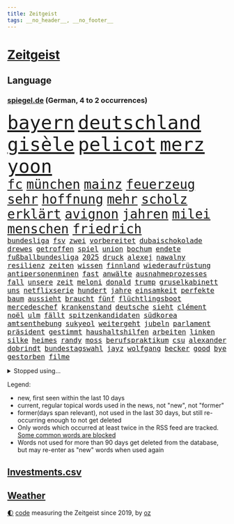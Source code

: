 ```yaml
---
title: Zeitgeist
tags: __no_header__, __no_footer__
---
```


# [Zeitgeist](https://oliz.io/zeitgeist/)

## Language

<h3><a href="https://www.spiegel.de" target="_blank">spiegel.de</a> (German, 4 to 2 occurrences)</h3>
<p style="font-family:monospace">
<span style="font-size:32pt"><a href="news_links.html#bayern" class="current">bayern</a></span>
<span style="font-size:32pt"><a href="news_links.html#deutschland" class="current">deutschland</a></span>
<span style="font-size:32pt"><a href="news_links.html#gisèle" class="current">gisèle</a></span>
<span style="font-size:32pt"><a href="news_links.html#pelicot" class="current">pelicot</a></span>
<span style="font-size:32pt"><a href="news_links.html#merz" class="current">merz</a></span>
<span style="font-size:32pt"><a href="news_links.html#yoon" class="current">yoon</a></span>
<br>
<span style="font-size:22pt"><a href="news_links.html#fc" class="current">fc</a></span>
<span style="font-size:22pt"><a href="news_links.html#münchen" class="current">münchen</a></span>
<span style="font-size:22pt"><a href="news_links.html#mainz" class="current">mainz</a></span>
<span style="font-size:22pt"><a href="news_links.html#feuerzeug" class="new">feuerzeug</a></span>
<span style="font-size:22pt"><a href="news_links.html#sehr" class="current">sehr</a></span>
<span style="font-size:22pt"><a href="news_links.html#hoffnung" class="current">hoffnung</a></span>
<span style="font-size:22pt"><a href="news_links.html#mehr" class="current">mehr</a></span>
<span style="font-size:22pt"><a href="news_links.html#scholz" class="current">scholz</a></span>
<span style="font-size:22pt"><a href="news_links.html#erklärt" class="current">erklärt</a></span>
<span style="font-size:22pt"><a href="news_links.html#avignon" class="current">avignon</a></span>
<span style="font-size:22pt"><a href="news_links.html#jahren" class="current">jahren</a></span>
<span style="font-size:22pt"><a href="news_links.html#milei" class="current">milei</a></span>
<span style="font-size:22pt"><a href="news_links.html#menschen" class="current">menschen</a></span>
<span style="font-size:22pt"><a href="news_links.html#friedrich" class="current">friedrich</a></span>
<br>
<span style="font-size:12pt"><a href="news_links.html#bundesliga" class="current">bundesliga</a></span>
<span style="font-size:12pt"><a href="news_links.html#fsv" class="current">fsv</a></span>
<span style="font-size:12pt"><a href="news_links.html#zwei" class="current">zwei</a></span>
<span style="font-size:12pt"><a href="news_links.html#vorbereitet" class="current">vorbereitet</a></span>
<span style="font-size:12pt"><a href="news_links.html#dubaischokolade" class="current">dubaischokolade</a></span>
<span style="font-size:12pt"><a href="news_links.html#drewes" class="new">drewes</a></span>
<span style="font-size:12pt"><a href="news_links.html#getroffen" class="current">getroffen</a></span>
<span style="font-size:12pt"><a href="news_links.html#spiel" class="current">spiel</a></span>
<span style="font-size:12pt"><a href="news_links.html#union" class="current">union</a></span>
<span style="font-size:12pt"><a href="news_links.html#bochum" class="current">bochum</a></span>
<span style="font-size:12pt"><a href="news_links.html#endete" class="current">endete</a></span>
<span style="font-size:12pt"><a href="news_links.html#fußballbundesliga" class="current">fußballbundesliga</a></span>
<span style="font-size:12pt"><a href="news_links.html#2025" class="current">2025</a></span>
<span style="font-size:12pt"><a href="news_links.html#druck" class="current">druck</a></span>
<span style="font-size:12pt"><a href="news_links.html#alexej" class="current">alexej</a></span>
<span style="font-size:12pt"><a href="news_links.html#nawalny" class="current">nawalny</a></span>
<span style="font-size:12pt"><a href="news_links.html#resilienz" class="current">resilienz</a></span>
<span style="font-size:12pt"><a href="news_links.html#zeiten" class="current">zeiten</a></span>
<span style="font-size:12pt"><a href="news_links.html#wissen" class="current">wissen</a></span>
<span style="font-size:12pt"><a href="news_links.html#finnland" class="current">finnland</a></span>
<span style="font-size:12pt"><a href="news_links.html#wiederaufrüstung" class="new">wiederaufrüstung</a></span>
<span style="font-size:12pt"><a href="news_links.html#antipersonenminen" class="new">antipersonenminen</a></span>
<span style="font-size:12pt"><a href="news_links.html#fast" class="current">fast</a></span>
<span style="font-size:12pt"><a href="news_links.html#anwälte" class="current">anwälte</a></span>
<span style="font-size:12pt"><a href="news_links.html#ausnahmeprozesses" class="new">ausnahmeprozesses</a></span>
<span style="font-size:12pt"><a href="news_links.html#fall" class="current">fall</a></span>
<span style="font-size:12pt"><a href="news_links.html#unsere" class="current">unsere</a></span>
<span style="font-size:12pt"><a href="news_links.html#zeit" class="current">zeit</a></span>
<span style="font-size:12pt"><a href="news_links.html#meloni" class="current">meloni</a></span>
<span style="font-size:12pt"><a href="news_links.html#donald" class="current">donald</a></span>
<span style="font-size:12pt"><a href="news_links.html#trump" class="current">trump</a></span>
<span style="font-size:12pt"><a href="news_links.html#gruselkabinett" class="current">gruselkabinett</a></span>
<span style="font-size:12pt"><a href="news_links.html#uns" class="current">uns</a></span>
<span style="font-size:12pt"><a href="news_links.html#netflixserie" class="current">netflixserie</a></span>
<span style="font-size:12pt"><a href="news_links.html#hundert" class="current">hundert</a></span>
<span style="font-size:12pt"><a href="news_links.html#jahre" class="current">jahre</a></span>
<span style="font-size:12pt"><a href="news_links.html#einsamkeit" class="current">einsamkeit</a></span>
<span style="font-size:12pt"><a href="news_links.html#perfekte" class="current">perfekte</a></span>
<span style="font-size:12pt"><a href="news_links.html#baum" class="current">baum</a></span>
<span style="font-size:12pt"><a href="news_links.html#aussieht" class="current">aussieht</a></span>
<span style="font-size:12pt"><a href="news_links.html#braucht" class="current">braucht</a></span>
<span style="font-size:12pt"><a href="news_links.html#fünf" class="current">fünf</a></span>
<span style="font-size:12pt"><a href="news_links.html#flüchtlingsboot" class="current">flüchtlingsboot</a></span>
<span style="font-size:12pt"><a href="news_links.html#mercedeschef" class="new">mercedeschef</a></span>
<span style="font-size:12pt"><a href="news_links.html#krankenstand" class="current">krankenstand</a></span>
<span style="font-size:12pt"><a href="news_links.html#deutsche" class="current">deutsche</a></span>
<span style="font-size:12pt"><a href="news_links.html#sieht" class="current">sieht</a></span>
<span style="font-size:12pt"><a href="news_links.html#clément" class="new">clément</a></span>
<span style="font-size:12pt"><a href="news_links.html#noël" class="new">noël</a></span>
<span style="font-size:12pt"><a href="news_links.html#ulm" class="current">ulm</a></span>
<span style="font-size:12pt"><a href="news_links.html#fällt" class="current">fällt</a></span>
<span style="font-size:12pt"><a href="news_links.html#spitzenkandidaten" class="current">spitzenkandidaten</a></span>
<span style="font-size:12pt"><a href="news_links.html#südkorea" class="current">südkorea</a></span>
<span style="font-size:12pt"><a href="news_links.html#amtsenthebung" class="new">amtsenthebung</a></span>
<span style="font-size:12pt"><a href="news_links.html#sukyeol" class="current">sukyeol</a></span>
<span style="font-size:12pt"><a href="news_links.html#weitergeht" class="current">weitergeht</a></span>
<span style="font-size:12pt"><a href="news_links.html#jubeln" class="current">jubeln</a></span>
<span style="font-size:12pt"><a href="news_links.html#parlament" class="current">parlament</a></span>
<span style="font-size:12pt"><a href="news_links.html#präsident" class="current">präsident</a></span>
<span style="font-size:12pt"><a href="news_links.html#gestimmt" class="current">gestimmt</a></span>
<span style="font-size:12pt"><a href="news_links.html#haushaltshilfen" class="new">haushaltshilfen</a></span>
<span style="font-size:12pt"><a href="news_links.html#arbeiten" class="current">arbeiten</a></span>
<span style="font-size:12pt"><a href="news_links.html#linken" class="current">linken</a></span>
<span style="font-size:12pt"><a href="news_links.html#silke" class="current">silke</a></span>
<span style="font-size:12pt"><a href="news_links.html#heimes" class="new">heimes</a></span>
<span style="font-size:12pt"><a href="news_links.html#randy" class="new">randy</a></span>
<span style="font-size:12pt"><a href="news_links.html#moss" class="new">moss</a></span>
<span style="font-size:12pt"><a href="news_links.html#berufspraktikum" class="new">berufspraktikum</a></span>
<span style="font-size:12pt"><a href="news_links.html#csu" class="current">csu</a></span>
<span style="font-size:12pt"><a href="news_links.html#alexander" class="current">alexander</a></span>
<span style="font-size:12pt"><a href="news_links.html#dobrindt" class="current">dobrindt</a></span>
<span style="font-size:12pt"><a href="news_links.html#bundestagswahl" class="current">bundestagswahl</a></span>
<span style="font-size:12pt"><a href="news_links.html#jayz" class="current">jayz</a></span>
<span style="font-size:12pt"><a href="news_links.html#wolfgang" class="current">wolfgang</a></span>
<span style="font-size:12pt"><a href="news_links.html#becker" class="current">becker</a></span>
<span style="font-size:12pt"><a href="news_links.html#good" class="new">good</a></span>
<span style="font-size:12pt"><a href="news_links.html#bye" class="new">bye</a></span>
<span style="font-size:12pt"><a href="news_links.html#gestorben" class="current">gestorben</a></span>
<span style="font-size:12pt"><a href="news_links.html#filme" class="current">filme</a></span>
</p>
<details>
<summary>Stopped using...</summary>
<p class="former" style="font-size:12pt">
humanitäre(1514) liverpool(1514) ruhe(1514) wechselt(1514) dienst(1513) genannt(1513) konzerne(1513) private(1513) unabhängige(1513) angebliche(1512) flughafen(1512) identifiziert(1512) nazis(1512) amsterdam(1511) erteilt(1511) falsche(1511) freiheitsstrafe(1511) ifoinstitut(1511) österreichs(1511) alpen(1510) angeklagter(1510) atmosphäre(1510) endet(1510) geholt(1510) deutlichen(1509) doppelt(1509) entdeckte(1509) golf(1509) verbieten(1509) verhalten(1509) enorm(1508) gehalten(1508) moderne(1508) schiedsrichter(1508) vermutlich(1508) aktuell(1507) arsenal(1507) hass(1507) hintergründe(1507) polizist(1507) wales(1507) überlebte(1507) beamten(1506) gefährlichen(1506) interesse(1506) rassistische(1506) sinnvoll(1506) tötete(1506) wechseln(1506) botschaften(1505) himmel(1505) krankenhäuser(1505) mannschaft(1505) sicherheitsbehörden(1505) starten(1505) verlegt(1505) ausgeschlossen(1504) infektion(1504) landkreis(1504) 2018(1503) betrieb(1503) durchsetzen(1503) innenministerium(1503) tödlicher(1503) ermöglichen(1502) infrage(1502) trainiert(1502) hotels(1501) pressestimmen(1501) erkenntnisse(1500) veranstaltung(1500) erneuten(1499) lebte(1499) löste(1499) torhüter(1499) gefragt(1498) käufer(1498) möglichst(1498) schottland(1498) überraschung(1498) august(1497) besuchen(1497) eigener(1497) mehrfach(1497) nutzte(1497) party(1497) rassistischen(1497) üben(1497) antisemitismus(1496) deals(1496) e(1496) roman(1496) gesetze(1495) mitteln(1495) begriff(1494) demokratische(1494) töten(1494) küstenwache(1493) verbände(1493) verzichten(1491) ökonomen(1491) mecklenburgvorpommern(1490) katholische(1489) entschuldigung(1485) wendet(1483) automatisch(1482) großem(1481) prognose(1478) fehlende(1477) hilfen(1477) rettung(1476) vfb(1476) dauert(1473) retter(1473) schock(1469) gebieten(1456) blinken(1451) drohne(1450) rache(1449) einfache(1439) milliardär(1395) belästigung(1381) rückgang(1366) strecken(1349) orte(1347) verlag(1320) 38(1275) lehren(1272) anführer(1253) umkämpften(1201) erhofft(1187) börsen(1181) entlasten(1163) vorfeld(1154) regierungschefin(1139) hendrik(1136) sank(1087) entsteht(1086) einziger(1083) verabschieden(1083) bat(1066) gefechte(1062) waffenlieferungen(1056) zusammenhalt(1055) positiven(1023) flughäfen(1021) samt(1006) gelöst(1002) spiegeltitelstory(1001) terror(1000) töchter(982) links(979) lindners(974) ausstieg(960) handys(957) hammer(946) schlamm(941) dahin(940) israelis(925) sinne(921) dänischen(915) japanische(915) budapest(914) stockholm(904) schwächen(903) risiken(892) misshandelt(891) 86(890) finde(890) erlegen(874) folgten(870) rettungsaktion(870) usrepublikaner(870) schwächelt(868) antony(858) ähnlichen(857) drohnenangriff(853) angespannt(850) bürgergeld(843) giorgia(839) pleiten(838) kommunikation(811) kontroverse(809) tel(803) nationaltrainer(799) aviv(792) forschung(770) indonesien(769) künstlicher(767) verehrt(757) abgeben(749) überlebende(736) jüdische(735) gast(731) roland(724) flogen(722) mächtige(720) 47(719) jahresbeginn(710) kieler(709) legendäre(701) day(700) flaschen(680) getragen(672) befasst(670) 5000(666) weimar(662) läufer(657) 51(649) attackieren(649) stil(645) aufträge(639) gen(617) miami(615) umsetzen(615) überwunden(613) asylpolitik(611) betrunkener(609) kader(603) zurückgetreten(594) dringt(593) schottischen(592) lina(584) ost(582) forscherin(581) jagen(581) massenhaft(581) beine(578) einsturz(577) erstem(577) experiment(577) nachts(577) katrin(574) auffällig(568) ereignis(564) spaniens(564) pilot(561) vorgenommen(561) gehandelt(555) 9(554) infolge(552) blamiert(550) staats(541) rasen(526) zügen(522) greta(521) prägte(516) ärmelkanal(513) benachteiligt(509) afdpolitiker(499) surfen(499) goldene(495) leitartikel(493) nächster(490) froh(488) wegovy(488) stützen(483) butter(477) instagrampost(477) parlamentswahl(477) airport(473) militärhilfe(473) geöffnet(471) körperliche(469) dauerte(468) samstagabend(468) niemanden(467) mary(462) tisch(461) jon(459) dirk(457) rekonstruktion(456) campus(455) kneipen(455) wohnviertel(455) afdchef(454) kontrollverlust(448) fußballfans(442) reformiert(441) spdgeneralsekretär(439) zurückhaltend(433) 12000(431) verfolgte(427) sportlich(425) verschickt(425) demokratischen(423) expertin(422) emily(421) flüchtig(417) grenzregion(417) raumstation(414) mobbing(413) ausfälle(412) taucht(411) ungerecht(411) wütend(406) intern(405) wiedervereinigung(404) kundgebung(402) bestätigte(401) einfachen(398) emotionaler(397) massaker(397) hamasgeiseln(395) nouripour(395) überraschende(395) eingedrungen(393) schlaf(389) wagt(389) rafah(388) sicherheitsgründen(388) versammelt(386) belgischen(383) brandt(383) verwenden(381) abschiebung(379) fußballspieler(375) beyoncé(373) student(371) ampelpartner(369) manch(368) ehepaar(362) produzent(360) unruhen(354) dfbteam(351) erschoss(351) exprofi(349) simon(345) unwahrscheinlich(344) dorthin(343) playoffs(341) südosten(341) uganda(340) usdollar(340) grundgesetz(338) is(338) gerungen(337) verstößt(337) zeitalter(336) finanziellen(334) geschützt(331) spdabgeordnete(329) on(328) passte(325) frustriert(323) präsentierte(323) 180(322) spekulationen(322) anthony(320) can(319) 1980(316) donbass(316) katz(315) passagier(313) japaner(312) briten(310) meere(310) senator(308) western(306) 2006(305) sächsische(305) konkurrentin(301) go(300) erhöhte(299) gefühlt(299) lutz(299) 65jährige(297) begraben(296) spottet(296) abgewiesen(294) wgzimmerpreise(293) korrigiert(290) ampelstreit(288) pferd(288) hitlergruß(287) falscher(284) bundesstraße(279) verschwindet(279) olivia(274) regionalzug(274) 17jähriger(273) gerieten(272) ewigkeit(271) fair(271) sitze(271) frist(269) maximilian(269) falschinformationen(265) kimmel(263) major(262) anschließenden(261) superstars(261) eindeutig(260) rhetorik(259) kreativ(258) marseille(257) ruth(257) filmset(256) persönlichkeit(256) running(256) versöhnung(256) entlang(255) ringe(253) beworfen(252) jamal(252) musiala(252) genervt(251) vielfach(250) vertritt(249) klassenerhalt(248) koch(248) auftreten(246) award(246) geschoben(246) auswärtigen(244) vermont(244) prahlt(240) parlaments(239) fußballbund(236) strahlkraft(236) köpfe(235) chronik(231) fangen(231) set(231) aufräumarbeiten(228) abgeschoben(226) lachgas(226) straßenbahn(226) louis(225) hunderttausenden(224) türen(224) iraner(223) bejubelt(218) verlobung(218) schürt(215) aufgebrochen(214) bruno(214) loben(214) verunsichert(214) aufhebung(213) konzerten(213) ungewollt(213) worüber(211) flair(210) johnson(210) usgericht(210) vergisst(209) indiana(206) parkplatz(206) amtsträger(204) angeschlossen(203) hals(203) vodafone(203) 28jährige(200) clip(198) verdachtsfall(198) polarisiert(197) begeisterung(196) haare(196) taktik(196) verlegen(196) alarmstufe(195) bnd(195) brötchen(195) hagel(195) umzug(195) ankara(194) unterhalten(194) verschärfung(194) azubis(193) forschenden(193) russlandukrainenews(193) voraussetzungen(193) wüst(192) haie(191) ignorieren(191) genauen(190) regensburg(190) gefährliches(189) intensiven(188) match(188) schumachers(188) geteilt(187) psychischer(187) enkelin(185) krimi(185) rasmus(184) albanien(179) steven(179) fußballspiele(178) griechischen(178) tierischer(178) sicherheitsberater(176) hut(172) kryptowährungen(172) ähnelt(172) 23jähriger(171) apotheken(171) verschiedener(171) surfer(169) verwaltungsgericht(168) co₂ausstoß(167) aufgetreten(166) erlangte(166) fluch(166) schutt(165) einreiseverbot(164) jubelt(164) niedrigste(164) redaktion(164) spdfraktion(163) indische(162) lügt(162) wahlkreis(162) mac(161) wussten(160) auswärtsspiel(159) lindenberg(159) postings(159) waldbrand(159) nazideutschland(157) back(156) linkenchefin(156) reichste(156) spuckt(156) verabschiedete(156) jemandem(155) heiratet(154) maskottchen(154) raue(154) alliierten(153) nachtzug(152) 33jähriger(151) psychotherapeut(151) indonesischen(150) wars(150) eingebrochen(149) hollywoodstars(149) usmilitär(149) weltraum(149) umgesetzt(148) beifahrer(147) usautobauer(147) ansiedlung(146) aufzuhalten(145) friseur(145) grönemeyer(145) jong(145) un(145) riecht(144) stünden(143) demokrat(142) hofer(142) schalteten(142) blutige(141) kinderbuch(141) gefürchtet(140) küren(140) rudert(140) 38jährige(139) attestiert(137) schilderte(137) waffengewalt(136) ausgetreten(135) bemühungen(135) inlandsgeheimdienst(135) präsidentschaft(135) ryanair(135) erkrankungen(134) harmonie(134) 41(133) angekündigte(133) jacksons(133) reisenden(133) abnehmspritzen(132) atlantik(132) sicherte(132) trauma(132) xaccount(132) america(131) inside(131) behauptungen(130) simone(130) bundestags(129) privatleben(129) tony(129) wohnraum(129) aufschlag(128) justizsenatorin(128) ausgeschieden(127) verbracht(127) erschließen(126) sympathien(126) drohenden(125) heimwm(125) schlusslicht(125) brannten(124) haar(123) merz'(123) verwüstung(123) extinction(122) rebellion(122) bswchefin(120) personalie(120) anschlagsplänen(119) erschießt(119) gefängnisse(119) mobilisieren(119) öffentlicher(119) flugzeugen(118) schmuggeln(118) vorüber(118) wischen(118) demokratin(117) junior(117) kontrahenten(117) besuche(116) lehrt(116) moreno(116) wattenmeer(116) analysen(115) erweist(115) jd(114) pitzke(114) vance(114) rechtsextrem(113) vorstände(113) waffenbesitz(113) erfand(112) karriereberaterin(112) slogan(112) zögern(112) bolivien(111) forscherteam(111) kreuzfahrt(111) nachwuchshoffnung(111) vorgegangen(111) bundesjustizminister(110) kurzen(110) widerspruch(110) auslöst(109) gestaltet(109) francesca(108) notlanden(107) j(106) konkreter(106) prix(106) renate(106) ampelkrise(105) konjunkturflaute(105) leistet(105) lukaschenko(105) rückschläge(105) steuerbetrug(105) autokrat(104) 69(103) kalifornischen(103) autokraten(101) erleichtern(101) hans(101) härtesten(101) medienkonsum(101) sahin(101) vernichtet(101) ermöglicht(100) imane(100) khelif(100) ozempic(100) tagesordnung(100) viermal(100) 18000(99) diebesgut(99) geschlecht(99) militante(98) swifties(98) gutachter(97) norddeutschen(97) stichelt(97) strömung(97) busunfall(96) drohten(96) nelles(96) brennender(95) kilometerweit(95) randale(95) unabhängigkeit(95) geruchssinn(94) würzburg(94) illusion(92) kloster(92) organisationen(92) ausgezeichnete(91) bemerkbar(91) frauenrechte(91) landesweit(91) nick(91) technischer(91) stritt(90) breakerin(89) jakarta(89) paketen(89) podcaster(89) uspräsidentschaftswahl(89) gesichtserkennung(88) gíslason(88) letztlich(88) professionell(88) traditionsklub(88) unterliefen(88) weitaus(88) arne(87) finanzexperte(87) halbwegs(87) hochzeitsgesellschaft(87) beruht(86) bundestagswahlkampf(86) doha(86) erfahre(86) importen(86) ruderte(86) wohngebiete(86) alarmierende(85) greifswald(85) katastrophen(85) legendenumrankten(85) 55(84) ajax(84) aken(84) anhängern(84) familienvater(84) gunn(84) neigen(84) rachael(84) zurückgeworfen(84) öffnung(84) gegenangriff(83) herab(83) lobende(83) nachhaltig(83) california(82) garantieren(82) spürbare(82) trieb(82) with(82) zerfällt(82) 30000(81) absender(81) fackel(81) 94(80) andernfalls(80) bekämpft(80) egoistisch(80) flüchtete(80) ines(80) klauen(80) mahnung(80) abzuschreiben(79) beklagte(79) heidi(79) lehramt(79) werbeverbot(79) 32jähriger(78) 91(78) ausweitung(78) gropp(78) legenden(78) luis(78) reint(78) schwerdtner(78) state(78) umbauen(78) videospiele(78) vorgemacht(78) zuständig(78) call(77) sicherheitsbedenken(77) sogenanntem(77) trumpfan(77) bemerkte(76) fahrlässiger(76) guardian(76) mobilisiert(76) strafstöße(76) uskorrespondent(76) usverteidigungsministerium(76) werkzeug(76) dc(75) gutem(75) jüterbog(75) komplexe(75) stücke(75) asylrecht(74) austria(74) beschimpfte(74) diebstähle(74) erreichte(74) kambodscha(74) kramatorsk(74) mauerfall(74) nachschub(74) nevada(74) remakes(74) usbundesstaaten(74) verrohung(74) zulässig(74) dua(73) gastgeberland(73) hvaldimir(73) lipa(73) spionagewal(73) südfrankreich(73) überfalls(73) banner(72) instrumentalisierung(72) auslandsreise(71) dfbkapitän(71) golflegende(71) nochmals(71) udo(71) anwendungen(70) ausgewiesen(70) befugnisse(70) dfbkader(70) gestiegenen(70) teller(70) uskriegsschiffs(70) uss(70) vorangehen(70) bereisen(69) geküsst(69) quentin(69) tarantino(69) verlängerte(69) zurückzutreten(69) braunschweig(68) eingestuften(68) flexibilität(68) miller(68) missgeschick(68) schwärmen(68) wahlleiter(68) dancing(67) dargestellt(67) essenziell(67) expartnerin(67) how(67) ligaspiel(67) autoritäre(66) begehen(66) caren(66) feierlichen(66) fregatte(66) grenzübergang(66) kulturen(66) dreieinhalb(65) garage(65) armes(64) austragen(64) empathie(64) são(64) direktor(63) führungsrolle(63) leistungsfähigere(63) zugenommen(63) akzeptiert(62) beneiden(62) bestritten(62) grammy(62) stöcken(62) absolute(61) ausgebrannte(61) autokratien(61) belohnen(61) ernannten(61) heimarbeit(61) vda(61) yair(61) nationalparks(60) regnet(60) spiegelkorrespondenten(60) verlobte(60) zerbröselt(60) angesagtesten(59) beisein(59) eagles(59) keinesfalls(59) lehrerinnen(59) schreckensszenario(59) angefühlt(58) durchzuführen(58) uspräsidentschaftswahlen(58) wählern(58) anzulocken(57) nrwministerpräsident(57) vermasselt(57) abos(56) achtmalige(56) angefangen(56) carolabrücke(56) geworben(56) hecking(56) inter(56) jahn(56) loslassen(56) lügner(56) saintgermain(56) ungewöhnlicher(56) ahnt(55) drogenbanden(55) linksextremistischen(55) räumte(55) unberechenbar(55) frisur(54) verfolger(54) alternativvorschlag(53) inszeniertes(53) studiert(53) 1999(52) husten(52) intelfabrik(52) psychogramm(52) statements(52) transportieren(52) verirrt(52) vertrieb(52) dreierpack(51) elfjähriger(51) erzbischof(51) frauenhaus(51) germany(51) gewahrt(51) ruinen(51) stabschefin(51) hassen(50) katastrophengebiet(50) negativen(50) night(50) pinkelt(50) saturday(50) sozialdemokratie(50) tiktokvideo(50) verrückt(50) verteidigungsausgaben(50) fridays(49) future(49) latinos(49) shōgun(49) toiletten(49) arizona(48) lungenentzündung(48) nacktfotos(48) paula(48) rängen(48) sandkasten(48) titan(48) verarbeitet(48) dauer(47) einfamilienhaus(47) evangelische(47) kriegsschiff(47) neapel(47) nflstar(47) ansagen(46) ausgezählt(46) ewige(46) untersagen(46) dateien(45) göring(45) hermann(45) ishiba(45) nadel(45) shigeru(45) stimmabgabe(45) verbündeter(45) wählergruppen(45) ausgekundschaftet(44) brady(44) holland(44) klimaaktivistinnen(44) mithu(44) revolutionäre(44) sanyal(44) schweizerin(44) todesurteil(44) wahlnacht(44) beutel(43) furrer(43) kunsthalle(43) muriel(43) regierungserklärung(43) einlaufen(42) maler(42) raketenbeschuss(42) supermodel(42) aires(41) beschädigte(41) buenos(41) einstellungen(41) fünfprozenthürde(41) kern(41) scheidender(41) uszerstörer(41) junges(40) kotropfen(40) landtagspräsident(40) zugfahrt(40) ausfliegen(39) canterbury(39) hauptsitz(39) umfunktioniert(39) 42jährige(38) autoritär(38) trends(38) wahlkampfgetöse(38) anpassen(37) bindung(37) buxtehude(37) entgegenkommen(37) fehleinschätzung(37) gazakonflikt(37) geregelt(37) ingenieure(37) nationalteam(37) preisentwicklung(37) übung(37) befreiungsschlag(36) gary(36) graben(36) schifffahrt(36) bestrafen(35) ergeht(35) harris’(35) palästinenserhilfswerk(35) produzierte(35) schriftstellerinnen(35) staatsfernsehen(35) thunberg(35) unrwa(35) untersuchten(35) videospielen(35) andrés(34) ausschreibung(34) fraktionen(34) kohlendioxid(34) machbar(34) most(34) abschrecken(33) büros(33) deutschlandreise(33) prophetische(33) pöbeleien(33) wc(33) anfechten(32) aok(32) barrymore(32) branchenverband(32) drew(32) emirat(32) grundlagen(32) knüpft(32) manipulieren(32) praxen(32) sonntagmorgen(32) speichern(32) journalismus(31) morales(31) zurückzudrängen(31) anklicken(30) erwarteten(30) interessantesten(30) mitgeteilt(30) ora(30) schulsystem(30) sklaverei(30) anheben(29) ausgezahlt(29) bundestagsabgeordneten(29) leser(29) leserinnen(29) meditieren(29) sexsymbol(29) aussetzung(28) gegenseite(28) intranet(28) miosga(28) shell(28) analogen(27) eingeweiht(27) kompetenz(27) schubert(27) gesetzesänderung(26) jüdischer(26) militärstützpunkt(26) neugierige(26) rwe(26) 80000(25) angriffskriegs(25) billigflieger(25) down(25) gefallenen(25) reaktiviert(25) schwärmt(25) bergsteigen(24) braun(24) dreesen(24) dummheit(24) hauptgrund(24) himalaja(24) janchristian(24) leistungsträger(24) minderjähriger(24) modeschöpfer(24) personalien(24) polizeikontrolle(24) zweitrangig(24) zügige(24) antisemitismusresolution(23) cent(23) erweckt(23) eugipfel(23) kompromisse(23) nordkoreanische(23) umzugehen(23) versicherungen(23) zünden(23) 45000(22) flaute(22) ikonisches(22) konzernen(22) überholen(22) filmsatire(21) lufthansamaschine(21) medikamentenengpässe(21) selbstbewusst(21) überweisung(21) ablehnen(20) sondierungsgespräche(20) verantwortungslos(20) wechselwähler(20) 53jährige(19) asylantrag(19) deportieren(19) märtyrer(19) sendungen(19) sondierung(19) ölminister(19) bekennender(18) duty(18) antike(17) augsburggablingen(17) lissabon(17) postkarten(17) tarifstreit(17) zendaya(17) clever(16) kippe(16) radikalisierung(16) soccer(16) stabile(16) trumpberater(16) zelle(16) chalamet(15) kees(15) lieferwagen(15) timothée(15) weltkriege(15) wonderen(15) benner(14) entschlossen(14) nbasaison(14) tathergang(14) umsetzung(14) witzen(14) bedient(13) eingespannt(13) evo(13) landesverbandes(13) stuttgarts(13) überfälle(13) fahre(12) jahrhundertunwetter(12) kunstfigur(12) kunststücke(12) soli(12) unoklimakonferenz(12) verabreicht(12) gefängnismitarbeiter(11) justizvollzugsanstalt(11) letztem(11) merkwürdige(11) nordkoreanischer(11) university(11) unwetterkatastrophe(11) wirtschaftsgipfel(11)
</p>
</details>
<p>Legend:
<ul>
<li><span class="new">new</span>, first seen within the last 10 days</li>
<li><span class="current">current</span>, regular topical words used in the news, not "new", not "former"</li>
<li><span class="former">former(days span relevant)</span>, not used in the last 30 days, but still re-occurring enough to not get deleted</li>
<li>Only words which occurred at least twice in the RSS feed are tracked. <a href="language/filters.py">Some common words are blocked</a></li>
<li>Words not used for more than 90 days get deleted from the database, but may re-enter as "new" words when used again</li>
</ul>
</p>

## [Investments](investments.html)[.csv](investments.csv)

## [Weather](weather.html)

<footer>
<a href="javascript:toggleTheme()" class="nav">🌓</a>
<a href="https://github.com/ooz/zeitgeist">code</a> measuring the Zeitgeist since 2019, by <a href="https://oliz.io">oz</a>
</footer>
